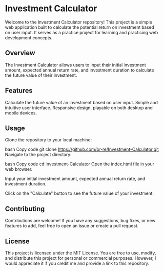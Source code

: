 
# Investment Calculator

Welcome to the Investment Calculator repository! This project is a simple web application built to calculate the potential return on investment based on user input. It serves as a practice project for learning and practicing web development concepts.

## Overview

The Investment Calculator allows users to input their initial investment amount, expected annual return rate, and investment duration to calculate the future value of their investment.
## Features

Calculate the future value of an investment based on user input.
Simple and intuitive user interface.
Responsive design, playable on both desktop and mobile devices.
## Usage

Clone the repository to your local machine:

bash
Copy code
git clone https://github.com/br-re/Investment-Calculator.git
Navigate to the project directory:

bash
Copy code
cd Investment-Calculator
Open the index.html file in your web browser.

Input your initial investment amount, expected annual return rate, and investment duration.

Click on the "Calculate" button to see the future value of your investment.
## Contributing

Contributions are welcome! If you have any suggestions, bug fixes, or new features to add, feel free to open an issue or create a pull request.
## License

This project is licensed under the MIT License. You are free to use, modify, and distribute this project for personal or commercial purposes. However, I would appreciate it if you credit me and provide a link to this repository.